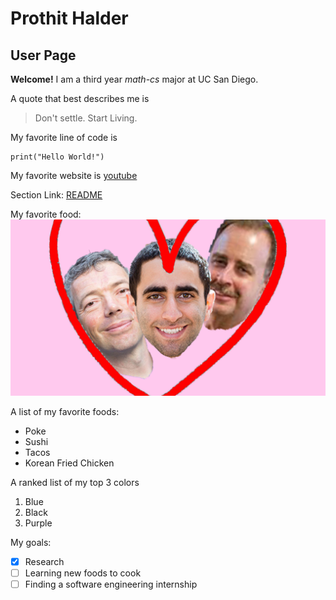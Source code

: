 # Prothit Halder
## User Page

**Welcome!** I am a third year *math-cs* major at UC San Diego.

A quote that best describes me is 
 > Don't settle. Start Living.

 My favorite line of code is
 ```
print("Hello World!")
 ```

My favorite website is [youtube](https://www.youtube.com/)

Section Link: [README](https://github.com/prorick/CSE110Lab1-#cse110lab1-)

My favorite food:
 ![This is an image](spis.png)

 A list of my favorite foods:
- Poke
- Sushi
- Tacos
- Korean Fried Chicken
  
A ranked list of my top 3 colors
1. Blue
2. Black
3. Purple

My goals:
- [x] Research
- [ ] Learning new foods to cook
- [ ] Finding a software engineering internship